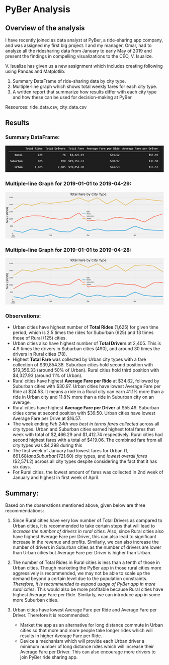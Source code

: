 # PyBer Analysis

## Overview of the analysis

I have recently joined as data analyst at PyBer, a ride-sharing app company, and was assigned my first big project. I and my manager, Omar, had to analyze all the ridesharing data from January to early May of 2019 and present the findings in compelling visualizations to the CEO, V. Isualize. 


V. Isualize has given us a new assignment which includes creating following using Pandas and Matplotlib:
1. Summary DataFrame of ride-sharing data by city type.
2. Multiple-line graph which shows total weekly fares for each city type.
3. A written report that summarize how results differ with each city type and how these can be used for decision-making at PyBer. 

Resources: ride_data.csv, city_data.csv

## Results

### Summary DataFrame:

![summary_dataframe](./analysis/summary-dataframe.png) 

### Multiple-line Graph for 2019-01-01 to 2019-04-29:

![PyBer_fare_summary](./analysis/PyBer_fare_summary.png)

### Multiple-line Graph for 2019-01-01 to 2019-04-28:

![PyBer_fare_summary](./analysis/PyBer_fare_summary_alternative.png)

### Observations:

* Urban cities have highest number of **Total Rides** (1,625) for given time period, which is 2.5 times the rides for Suburban (625) and  13 times those of Rural (125) cities.
* Urban cities also have highest number of **Total Drivers** at 2,405. This is 4.9 times the drivers in Suburban cities (490), and around 30 times the drivers in Rural cities (78).
* Highest **Total Fare** was collected by Urban city types with a fare collection of $39,854.38. Suburban cities hold second position with $19,356.33 (around 50% of Urban). Rural cities hold third position with $4,327.93 (around 11% of Urban).
* Rural cities have highest **Average Fare per Ride** at $34.62, followed by Suburban cities with $30.97. Urban cities have lowest Average Fare per Ride at $24.53. It means a ride in a Rural city can earn 41.1% more than a ride in Urban city and 11.8% more than a ride in Suburban city on an average. 
* Rural cities have highest **Average Fare per Driver** at $55.49. Suburban cities come at second position with $39.50. Urban cities have lowest Average Fare per Drive at $16.57. 
* The week ending *Feb 24th was best in terms fares collected* across all city types. Urban and Suburban cities earned highest total fares that week with total of $2,466.29 and $1,412.74 respectively. Rural cities had second highest fares with a total of $419.06. The combined fare from all city types was $4,298 during this 
* The first week of January had lowest fares for Urban ($1,661.68) and Suburban ($721.60) city types, and *lowest overall fares* ($2,571.2) across all city types despite considering the fact that it has six days.
* For Rural cities, the lowest amount of fares was collected in 2nd week of January and highest in first week of April.

## Summary:

Based on the observations mentioned above, given below are three recommendations:

1. Since Rural cities have very low number of Total Drivers as compared to Urban cities, it is recommended to take certain steps that will lead to *increase the number of drivers in rural cities.* Also, since Rural cities also have highest Average Fare per Driver, this can also lead to significant increase in the revenue and profits. Similarly, we can also increase the number of drivers in Suburban cities as the number of drivers are lower than Urban cities but Average Fare per Driver is higher than Urban.
2. The number of Total Rides in Rural cities is less than a tenth of those in Urban cities. Though marketing the PyBer app in those rural cities more aggressively is recommended, we may not be able to scale up the demand beyond a certain level due to the population constraints. *Therefore, it is recommended to expand usage of PyBer app in more rural cities.* This would also be more profitable because Rural cities have highest Average Fare per Ride. Similarly, we can introduce app in some more Suburban cities.
3. Urban cities have lowest Average Fare per Ride and Average Fare per Driver. Therefore it is recommended:
    
    * Market the app as an alternative for long distance commute in Urban cities so that more and more people take longer rides which will results in higher Average Fare per Ride.
    * Device a mechanism which will provide each Urban driver a minimum number of long distance rides which will increase their Average Fare per Driver. This can also encourage more drivers to join PyBer ride sharing app. 
